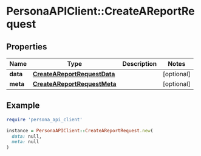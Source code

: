 # PersonaAPIClient::CreateAReportRequest

## Properties

| Name | Type | Description | Notes |
| ---- | ---- | ----------- | ----- |
| **data** | [**CreateAReportRequestData**](CreateAReportRequestData.md) |  | [optional] |
| **meta** | [**CreateAReportRequestMeta**](CreateAReportRequestMeta.md) |  | [optional] |

## Example

```ruby
require 'persona_api_client'

instance = PersonaAPIClient::CreateAReportRequest.new(
  data: null,
  meta: null
)
```

